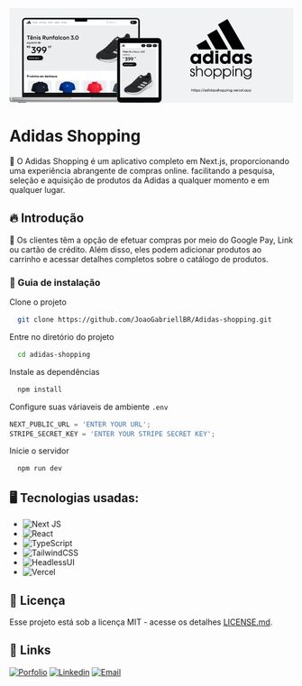 
![Logo do projeto](/public/images/adidas.png)

# Adidas Shopping

👟 O Adidas Shopping é um aplicativo completo em Next.js, proporcionando uma experiência abrangente de compras online. facilitando a pesquisa, seleção e aquisição de produtos da Adidas a qualquer momento e em qualquer lugar.

## 🔥 Introdução

🛒 Os clientes têm a opção de efetuar compras por meio do Google Pay, Link ou cartão de crédito. Além disso, eles podem adicionar produtos ao carrinho e acessar detalhes completos sobre o catálogo de produtos.

### 🔨 Guia de instalação

Clone o projeto

```bash
  git clone https://github.com/JoaoGabriellBR/Adidas-shopping.git
```

Entre no diretório do projeto

```bash
  cd adidas-shopping
```

Instale as dependências

```bash
  npm install
```

Configure suas váriaveis de ambiente `.env`
   ```js
   NEXT_PUBLIC_URL = 'ENTER YOUR URL';
   STRIPE_SECRET_KEY = 'ENTER YOUR STRIPE SECRET KEY';
   ```

Inicie o servidor

```bash
  npm run dev
```

## 🖥 Tecnologias usadas:

* ![Next JS](https://img.shields.io/badge/Next-black?style=for-the-badge&logo=next.js&logoColor=white)
* ![React](https://img.shields.io/badge/react-%2320232a.svg?style=for-the-badge&logo=react&logoColor=%2361DAFB)
* ![TypeScript](https://img.shields.io/badge/typescript-%23007ACC.svg?style=for-the-badge&logo=typescript&logoColor=white)
* ![TailwindCSS](https://img.shields.io/badge/tailwindcss-%2338B2AC.svg?style=for-the-badge&logo=tailwind-css&logoColor=white)
* ![HeadlessUI](https://img.shields.io/badge/headlessui-6d70fc?style=for-the-badge&logo=tailwindcss&logoColor=fff)
* ![Vercel](https://img.shields.io/badge/vercel-%23000000.svg?style=for-the-badge&logo=vercel&logoColor=white)

## 📄 Licença

Esse projeto está sob a licença MIT - acesse os detalhes [LICENSE.md](/LICENSE).

## 🔗 Links

[![Porfolio][Porfolio]][Porfolio-url]
[![Linkedin][Linkedin]][Linkedin-url]
[![Email][Email]][Email-url]

<!-- MARKDOWN LINKS & IMAGES -->
[Website]: https://img.shields.io/badge/site%20oficial-22C55E?style=for-the-badge
[Website-url]: https://up-write.vercel.app

[Email]: https://img.shields.io/badge/-gmail-white.svg?style=for-the-badge&logo=gmail
[Email-url]: joaoname9@gmail.com

[Porfolio]: https://img.shields.io/badge/my_portfolio-000?style=for-the-badge&logo=ko-fi&logoColor=white
[Porfolio-url]: https://joaogabrielsilva.vercel.app

[Linkedin]: https://img.shields.io/badge/-LinkedIn-black.svg?style=for-the-badge&logo=linkedin&colorB=blue
[Linkedin-url]: https://www.linkedin.com/in/joaogabriel-silva
